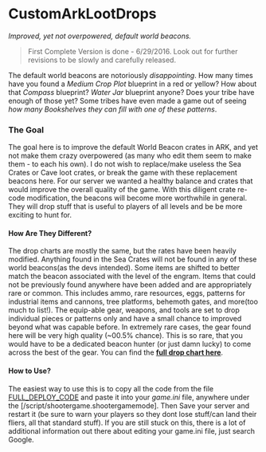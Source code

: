 # CustomArkLootDrops  

_Improved, yet not overpowered, default world beacons._  

> First Complete Version is done - 6/29/2016. Look out for further revisions to be slowly and carefully released.

The default world beacons are notoriously _disappointing_. How many times have you found a _Medium Crop Plot_ blueprint in a red or yellow? How about that _Compass_ blueprint? _Water Jar_ blueprint anyone? Does your tribe have enough of those yet? Some tribes have even made a game out of seeing *how many Bookshelves they can fill with one of these patterns*. 

### The Goal  
The goal here is to improve the default World Beacon crates in ARK, and yet not make them crazy overpowered (as many who edit them seem to make them - to each his own). I do not wish to replace/make useless the Sea Crates or Cave loot crates, or break the game with these replacement beacons here. For our server we wanted a healthy balance and crates that would improve the overall quality of the game. With this diligent crate re-code modification, the beacons will become more worthwhile in general. They will drop stuff that is useful to players of all levels and be be more exciting to hunt for.  

#### How Are They Different? 
The drop charts are mostly the same, but the rates have been heavily modified. Anything found in the Sea Crates will not be found in any of these world beacons(as the devs intended). Some items are shifted to better match the beacon associated with the level of the engram. Items that could not be previously found anywhere have been added and are appropriately rare or common. This includes ammo, rare resources, eggs, patterns for industrial items and cannons, tree platforms, behemoth gates, and more(too much to list!). The equip-able gear, weapons, and tools are set to drop individual pieces or patterns only and have a small chance to improved beyond what was capable before. In extremely rare cases, the gear found here will be very high quality (~00.5% chance). This is so rare, that you would have to be a dedicated beacon hunter (or just damn lucky) to come across the best of the gear. You can find the [**full drop chart here**](FULL_SUDO_CODE.md).  

#### How to Use?  
The easiest way to use this is to copy all the code from the file [FULL_DEPLOY_CODE](FULL_DEPLOY_CODE) and paste it into your *game.ini* file, anywhere under the [/script/shootergame.shootergamemode]. Then Save your server and restart it (be sure to warn your players so they dont lose stuff/can land their fliers, all that standard stuff). If you are still stuck on this, there is a lot of additional information out there about editing your game.ini file, just search Google.  
